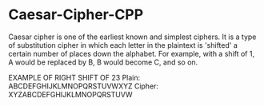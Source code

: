 # Caesar-Cipher-CPP
Caesar cipher is one of the earliest known and simplest ciphers. It is a type of substitution cipher in which each letter in the plaintext is 'shifted' a certain number of places down the alphabet. For example, with a shift of 1, A would be replaced by B, B would become C, and so on.

EXAMPLE OF RIGHT SHIFT OF 23
Plain:    ABCDEFGHIJKLMNOPQRSTUVWXYZ
Cipher:   XYZABCDEFGHIJKLMNOPQRSTUVW
